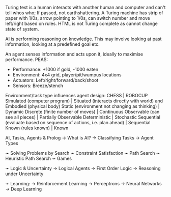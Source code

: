 <!-- SPDX-License-Identifier: zlib-acknowledgement -->
Turing test is a human interacts with another human and computer and can't tell whos who; If passed, not earthshattering.
A Turing machine has strip of paper with 1/0s, arrow pointing to 1/0s, can switch number and move left/right based on rules.
HTML is not Turing complete as cannot change state of system.

AI is performing reasoning on knowledge.
This may involve looking at past information, looking at a predefined goal etc. 

An agent senses information and acts upon it, ideally to maximise performance.
PEAS:
 - Performance: +1000 if gold, -1000 eaten
 - Environment: 4x4 grid, player/pit/wumpus locations
 - Actuators: Left/right/forward/back/shoot
 - Sensors: Breeze/stench 

Environment/task type influences agent design:
CHESS                                                               | ROBOCUP
Simulated (computer program)                                        | Situated (interacts directly with world) and Embodied (physical body)
Static (environment not changing as thinking)                       | Dynamic
Discrete (finite number of moves)                                   | Continuous
Observable (can see all pieces)                                     | Partially Observable
Deterministic                                                       | Stochastic
Sequential (evaluate based on sequence of actions, i.e. plan ahead) | Sequential
Known (rules known)                                                 | Known


AI, Tasks, Agents & Prolog
→ What is AI?
→ Classifying Tasks
→ Agent Types

➛ Solving Problems by Search
➛ Constraint Satisfaction
➛ Path Search
➛ Heuristic Path Search
➛ Games

➛ Logic & Uncertainty
→ Logical Agents
→ First Order Logic
→ Reasoning under Uncertainty

➛ Learning:
→ Reinforcement Learning
→ Perceptrons
→ Neural Networks
→ Deep Learning
